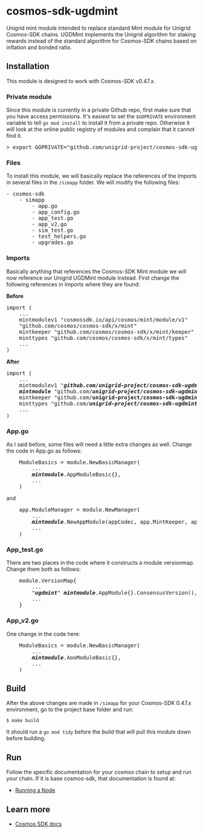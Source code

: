 # cosmos-sdk-ugdmint
Unigrid mint module intended to replace standard Mint module for Unigrid Cosmos-SDK chains.  UGDMint implements the Unigrid algorithm for staking rewards instead of the standard algorithm for Cosmos-SDK chains based on inflation and bonded ratio.

## Installation
This module is designed to work with Cosmos-SDK v0.47.x.  

### Private module
Since this module is currently in a private Github repo, first make sure that you have access permissions.  It's easiest to set the `$GOPRIVATE` environment variable to tell `go mod install` to install it from a private repo.  Otherwise it will look at the online public registry of modules and complain that it cannot find it.
<pre>
> export GOPRIVATE="github.com/unigrid-project/cosmos-sdk-ugdmint"
</pre>

### Files
To install this module, we will basically replace the references of the Imports in several files in the `/simapp` folder.  We will modify the following files:
<pre>
- cosmos-sdk
    - simapp
        - app.go
        - app_config.go
        - app_test.go
        - app_v2.go
        - sim_test.go
        - test_helpers.go
        - upgrades.go
</pre>

### Imports
Basically anything that references the Cosmos-SDK Mint module we will now reference our Unigrid UGDMint module instead.  First change the following references in Imports where they are found:

**Before**
<pre>
import (
    ...
    mintmodulev1 "cosmossdk.io/api/cosmos/mint/module/v1"
    "github.com/cosmos/cosmos-sdk/x/mint"
    mintkeeper "github.com/cosmos/cosmos-sdk/x/mint/keeper"
    minttypes "github.com/cosmos/cosmos-sdk/x/mint/types"
    ...
)
</pre>
**After**
<pre>
import (
    ...
    mintmodulev1 "<b><i>github.com/unigrid-project/cosmos-sdk-ugdmint/api/cosmos/ugdmint</i></b>/module/v1"
    <b><i>mintmodule</i></b> "github.com/<b><i>unigrid-project/cosmos-sdk-ugdmint/x/ugdmint</i></b>"
    mintkeeper "github.com/<b></i>unigrid-project/cosmos-sdk-ugdmint/x/ugdmint</i></b>/keeper"
    minttypes "github.com/<b><i>unigrid-project/cosmos-sdk-ugdmint/x/ugdmint</i></b>/types"
    ...
)
</pre>

### App.go
As I said before, some files will need a little extra changes as well.  Change the code in App.go as follows:
<pre>
    ModuleBasics = module.NewBasicManager(
        ...
        <b><i>mintmodule</i></b>.AppModuleBasic{},
        ...
    )
</pre>
and
<pre>
    app.ModuleManager = module.NewManager(
        ...
        <b><i>mintmodule</i></b>.NewAppModule(appCodec, app.MintKeeper, app.AccountKeeper, nil, app.GetSubspace(minttypes.ModuleName)),
        ...
    )
</pre>

### App_test.go
There are two places in the code where it constructs a module versionmap.  Change them both as follows:
<pre>
    module.VersionMap{
        ...
        "<b><i>ugdmint</i></b>" <b><i>mintmodule</i></b>.AppModule{}.ConsensusVersion(),
        ...
    }
</pre>

### App_v2.go
One change in the code here:
<pre>
    ModuleBasics = module.NewBasicManager(
        ...
        <b><i>mintmodule</i></b>.AooModuleBasic{},
        ...
    )
</pre>

## Build
After the above changes are made in `/simapp` for your Cosmos-SDK 0.47.x environment, go to the project base folder and run:
``` shell
$ make build
```
It should run a `go mod tidy` before the build that will pull this module down before building.

## Run
Follow the specific documentation for your cosmos chain to setup and run your chain.  If it is base cosmos-sdk, that documentation is found at:

- [Running a Node](https://docs.cosmos.network/v0.47/run-node/run-node)

## Learn more

- [Cosmos SDK docs](https://docs.cosmos.network/v0.47)
